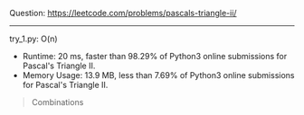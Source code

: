 Question: https://leetcode.com/problems/pascals-triangle-ii/

---

try_1.py: O(n)
* Runtime: 20 ms, faster than 98.29% of Python3 online submissions for Pascal's Triangle II.
* Memory Usage: 13.9 MB, less than 7.69% of Python3 online submissions for Pascal's Triangle II.

> Combinations
